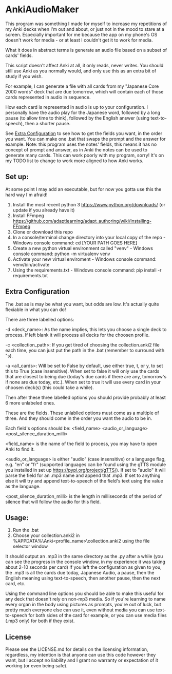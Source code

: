 # AnkiAudioMaker

This program was something I made for myself to increase my repetitions of my Anki decks when I'm out and about, or just not in the mood to stare at a screen. Especially important for me because the app on my phone's OS doesn't work for media - or at least I couldn't get it to work for media.

What it does in abstract terms is generate an audio file based on a subset of cards' fields.

This script doesn't affect Anki at all, it only reads, never writes. You should still use Anki as you normally would, and only use this as an extra bit of study if you wish.

For example, I can generate a file with all cards from my "Japanese Core 2000 words" deck that are due tomorrow, which will contain each of those cards represented in audio in sequence.

How each card is represented in audio is up to your configuration. I personally have the audio play for the Japanese word, followed by a long pause (to allow time to think), followed by the English answer (using text-to-speech), then a shorter pause.

See [Extra Configuration](https://github.com/JoelMahon/AnkiAudioMaker/blob/master/README.md#L26) to see how to get the fields you want, in the order you want. You can make one .bat that swaps the prompt and the answer for example. Note: this program uses the notes' fields, this means it has no concept of prompt and answer, as in Anki the notes can be used to generate many cards. This can work poorly with my program, sorry! It's on my TODO list to change to work more aligned to how Anki works.

## Set up:
At some point I may add an executable, but for now you gotta use this the hard way I'm afraid!

1. Install the most recent python 3 https://www.python.org/downloads/ (or update if you already have it)
2. Install FFmpeg https://github.com/adaptlearning/adapt_authoring/wiki/Installing-FFmpeg
3. Clone or download this repo
4. In a console/terminal change directory into your local copy of the repo - Windows console command: cd [YOUR PATH GOES HERE]
4. Create a new python virtual environment called "venv" - Windows console command: python -m virtualenv venv
5. Activate your new virtual enviroment - Windows console command: venv/bin/activate
6. Using the requirements.txt - Windows console command: pip install -r requirements.txt

## Extra Configuration
The .bat as is may be what you want, but odds are low. It's actually quite flexiable in what you can do!

There are three labelled options:

-d <deck_name>: As the name implies, this lets you choose a single deck to process. If left blank it will process all decks for the choosen profile.

-c <collection_path>: If you get tired of choosing the collection.anki2 file each time, you can just put the path in the .bat (remember to surround with "s).

-a <all_cards>: Will be set to False by default, use either true, t, or y, to set this to True (case insensitive). When set to false it will only use the cards that are closest to being due (today's due cards if there are any, tomorrow's if none are due today, etc.). When set to true it will use every card in your choosen deck(s) (this could take a while).

Then after these three labelled options you should provide probably at least 6 more unlabeled ones.

These are the fields. These unlablled options must come as a multiple of three. And they should come in the order you want the audio to be in.

Each field's options should be: <field_name> <audio_or_language> <post_silence_duration_milli>

<field_name> is the name of the field to process, you may have to open Anki to find it.

<audio_or_language> is either "audio" (case insensitive) or a language flag, e.g. "en" or "fr" (supported languages can be found using the gTTS module you installed in set up https://pypi.org/project/gTTS/). If set to "audio" it will parse the field for an .mp3 name and append that .mp3. If set to anything else it will try and append text-to-speech of the field's text using the value as the language.

<post_silence_duration_milli> is the length in milliseconds of the period of silence that will follow the audio for this field.

## Usage:
1. Run the .bat
2. Choose your collection.anki2 in %APPDATA%\Anki\<profile_name>\collection.anki2 using the file selector window

It should output an .mp3 in the same directory as the .py after a while (you can see the progress in the console window, in my experience it was taking about 2-10 seconds per card)
If you left the configuration as given to you, the .mp3 is all the cards due today, Japanese Audio, a pause, then the English meaning using text-to-speech, then another pause, then the next card, etc.

Using the command line options you should be able to make this useful for any deck that doesn't rely on non-mp3 media.
So if you're learning to name every organ in the body using pictures as prompts, you're out of luck, but pretty much everyone else can use it, even without media you can use text-to-speech for both sides of the card for example, or you can use media files (.mp3 only) for both if they exist.

## License

Please see the LICENSE.md for details on the licensing information, regardless, my intention is that anyone can use this code however they want, but I accept no liability and I grant no warranty or expectation of it working (or even being safe).
